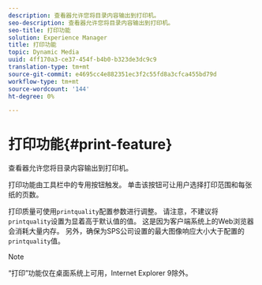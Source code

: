 ```yaml
---
description: 查看器允许您将目录内容输出到打印机。
seo-description: 查看器允许您将目录内容输出到打印机。
seo-title: 打印功能
solution: Experience Manager
title: 打印功能
topic: Dynamic Media
uuid: 4ff170a3-ce37-454f-b4b0-b323de3dc9c9
translation-type: tm+mt
source-git-commit: e4695cc4e882351ec3f2c55fd8a3cfca455bd79d
workflow-type: tm+mt
source-wordcount: '144'
ht-degree: 0%

---
```



# 打印功能{#print-feature}

查看器允许您将目录内容输出到打印机。

打印功能由工具栏中的专用按钮触发。 单击该按钮可让用户选择打印范围和每张纸的页数。

打印质量可使用`printquality`配置参数进行调整。 请注意，不建议将`printquality`设置为显着高于默认值的值。 这是因为客户端系统上的Web浏览器会消耗大量内存。 另外，确保为SPS公司设置的最大图像响应大小大于配置的`printquality`值。

>[!NOTE]
>
>“打印”功能仅在桌面系统上可用，Internet Explorer 9除外。

